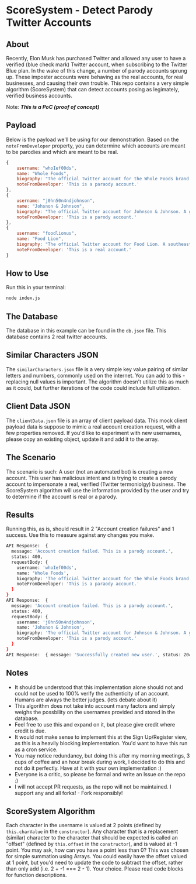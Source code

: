 # ScoreSystem - Detect Parody Twitter Accounts

## About

Recently, Elon Musk has purchased Twitter and allowed any user to have a verified (blue check mark) Twitter account, when subscribing to the Twitter Blue plan. In the wake of this change, a number of parody accounts sprung up. These imposter accounts were behaving as the real accounts, for real businesses, and causing their own trouble. This repo contains a very simple algorithm (ScoreSystem) that can detect accounts posing as legimately, verified business accounts.

Note: ***This is a PoC (proof of concept)***

## Payload

Below is the payload we'll be using for our demonstration. Based on the ```noteFromDeveloper``` property, you can determine which accounts are meant to be parodies and which are meant to be real.

```javascript
{
    username: "whoIef00ds",
    name: "Whole Foods",
    biography: "The official Twitter account for the Whole Foods brand. Parody.",
    noteFromDeveloper: 'This is a paraody account.'
},
{
    username: "j0hn50n4ndjohnson",
    name: "Johsnon & Johnson",
    biography: "The official Twitter account for Johnson & Johnson. A global leader in healthcare. Parody.",
    noteFromDeveloper: 'This is a parody account.'
},
{
    username: "foodlionus",
    name: "Food Lion",
    biography: "The official Twitter account for Food Lion. A southeastern grocery store chain.",
    noteFromDeveloper: 'This is a real account.'
}
```

## How to Use

Run this in your terminal:

```bash
node index.js
```

## The Database

The database in this example can be found in the ```db.json``` file. This database contains 2 real twitter accounts.

## Similar Characters JSON

The ```similarCharacters.json``` file is a very simple key value pairing of similar letters and numbers, commonly used on the internet. You can add to this - replacing null values is important. The algorithm doesn't utilize this as much as it could, but further iterations of the code could include full utilization.

## Client Data JSON

The ```clientData.json``` file is an array of client payload data. This mock client payload data is suppose to mimic a real account creation request, with a few properties removed. If you'd like to experiment with new usernames, please copy an existing object, update it and add it to the array.

## The Scenario

The scenario is such: A user (not an automated bot) is creating a new account. This user has malicious intent and is trying to create a parody account to impersonate a real, verified (Twitter termoniolgy) business. The ScoreSystem algorithm will use the information provided by the user and try to determine if the account is real or a parody.

## Results

Running this, as is, should result in 2 "Account creation failures" and 1 success. Use this to measure against any changes you make.

```bash
API Response:  {
  message: 'Account creation failed. This is a parody account.',
  status: 400,
  requestBody: {
    username: 'whoIef00ds',
    name: 'Whole Foods',
    biography: 'The official Twitter account for the Whole Foods brand. Parody.',
    noteFromDeveloper: 'This is a paraody account.'
  }
}
API Response:  {
  message: 'Account creation failed. This is a parody account.',
  status: 400,
  requestBody: {
    username: 'j0hn50n4ndjohnson',
    name: 'Johsnon & Johnson',
    biography: 'The official Twitter account for Johnson & Johnson. A global leader in healthcare. Parody.',
    noteFromDeveloper: 'This is a parody account.'
  }
}
API Response:  { message: 'Successfully created new user.', status: 204 }
```

## Notes

- It should be understood that this implementation alone should not and could not be used to 100% verify the authenticity of an account. Humans are always the better judges. (lets debate about it)
- This algorithm does not take into account many factors and simply weighs the possbility on the usernames provided and stored in the database.
- Feel free to use this and expand on it, but please give credit where credit is due.
- It would not make sense to implement this at the Sign Up/Register view, as this is a heavily blocking implementation. You'd want to have this run as a cron service.
- You may notice redundancy, but doing this after my morning meetings, 3 cups of coffee and an hour break during work, I decided to do this and not do it perfectly. Have at it with your own implementation :)
- Everyone is a critic, so please be formal and write an Issue on the repo :)
- I will not accept PR requests, as the repo will not be maintained. I support any and all forks! - Fork responsibly!

## ScoreSystem Algorithm

Each character in the username is valued at 2 points (defined by ```this.charValue``` in the ```constructor```). Any character that is a replacement (similar) character to the character that should be expected is called an "offset" (defined by ```this.offset``` in the ```constructor```), and is valued at -1 point. You may ask, how can you have a point less than 0? This was chosen for simple summation using Arrays. You could easily have the offset valued at 1 point, but you'd need to update the code to subtract the offset, rather than only add (i.e. 2 + -1 === 2 - 1). Your choice. Please read code blocks for function descriptions.
